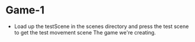 # Game-1
- Load up the testScene in the scenes directory and press the test scene to get the test movement scene
The game we're creating.
